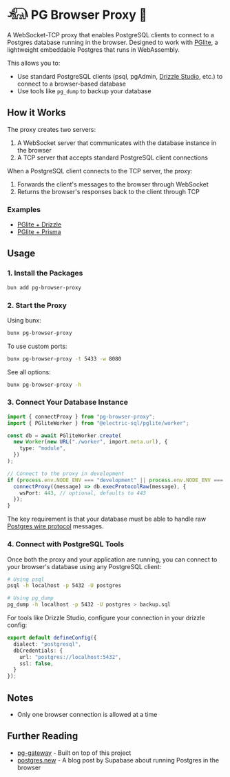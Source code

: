 # 𓃰 PG Browser Proxy 🔌

A WebSocket-TCP proxy that enables PostgreSQL clients to connect to a Postgres database running in the browser. Designed to work with [PGlite](https://pglite.dev/), a lightweight embeddable Postgres that runs in WebAssembly.

This allows you to:
- Use standard PostgreSQL clients (psql, pgAdmin, [Drizzle Studio](https://orm.drizzle.team/drizzle-studio/overview), etc.) to connect to a browser-based database
- Use tools like `pg_dump` to backup your database

## How it Works

The proxy creates two servers:
1. A WebSocket server that communicates with the database instance in the browser
2. A TCP server that accepts standard PostgreSQL client connections

When a PostgreSQL client connects to the TCP server, the proxy:
1. Forwards the client's messages to the browser through WebSocket
2. Returns the browser's responses back to the client through TCP

### Examples

- [PGlite + Drizzle](https://github.com/f0rr0/pg-browser-proxy/tree/main/examples/pglite-drizzle)
- [PGlite + Prisma](https://github.com/f0rr0/pg-browser-proxy/tree/main/examples/pglite-prisma)

## Usage

### 1. Install the Packages

```sh
bun add pg-browser-proxy
```

### 2. Start the Proxy

Using bunx:
```sh
bunx pg-browser-proxy
```

To use custom ports:
```sh
bunx pg-browser-proxy -t 5433 -w 8080
```

See all options:
```sh
bunx pg-browser-proxy -h
```

### 3. Connect Your Database Instance

```typescript
import { connectProxy } from "pg-browser-proxy";
import { PGliteWorker } from "@electric-sql/pglite/worker";

const db = await PGliteWorker.create(
  new Worker(new URL("./worker", import.meta.url), {
    type: "module",
  })
);

// Connect to the proxy in development
if (process.env.NODE_ENV === "development" || process.env.NODE_ENV === "test") {
  connectProxy((message) => db.execProtocolRaw(message), {
    wsPort: 443, // optional, defaults to 443
  });
}
```

The key requirement is that your database must be able to handle raw [Postgres wire protocol](https://www.postgresql.org/docs/current/protocol.html) messages.

### 4. Connect with PostgreSQL Tools

Once both the proxy and your application are running, you can connect to your browser's database using any PostgreSQL client:

```sh
# Using psql
psql -h localhost -p 5432 -U postgres

# Using pg_dump
pg_dump -h localhost -p 5432 -U postgres > backup.sql
```

For tools like Drizzle Studio, configure your connection in your drizzle config:
```typescript
export default defineConfig({
  dialect: "postgresql",
  dbCredentials: {
    url: "postgres://localhost:5432",
    ssl: false,
  }
});
```

## Notes

- Only one browser connection is allowed at a time

## Further Reading

- [pg-gateway](https://github.com/supabase-community/pg-gateway) - Built on top of this project
- [postgres.new](https://supabase.com/blog/postgres-new) - A blog post by Supabase about running Postgres in the browser